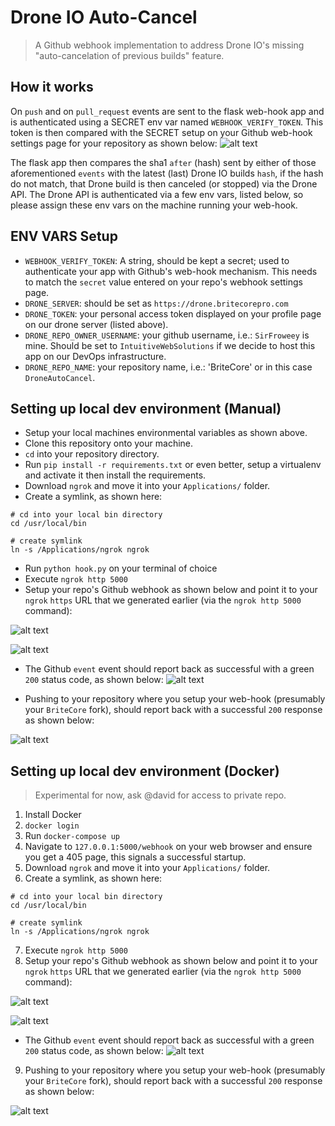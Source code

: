 # Drone IO Auto-Cancel
> A Github webhook implementation to address Drone IO's missing "auto-cancelation of previous builds" feature.

## How it works
On `push` and on `pull_request` events are sent to the flask web-hook app and is authenticated using a SECRET env var named `WEBHOOK_VERIFY_TOKEN`. This token is then compared with the SECRET setup on your Github web-hook settings page for your repository as shown below:
![alt text](https://i.imgur.com/kbhtFhK.png "URL and secret setup and response type")

The flask app then compares the sha1 `after` (hash) sent by either of those aforementioned `events` with the latest (last) Drone IO builds `hash`, if the hash do not match, that Drone build is then canceled (or stopped) via the Drone API. The Drone API is authenticated via a few env vars, listed below, so please assign these env vars on the machine running your web-hook.

## ENV VARS Setup
- `WEBHOOK_VERIFY_TOKEN`: A string, should be kept a secret; used to authenticate your app with Github's web-hook mechanism. This needs to match the `secret` value entered on your repo's webhook settings page.
- `DRONE_SERVER`: should be set as `https://drone.britecorepro.com`
- `DRONE_TOKEN`: your personal access token displayed on your profile page on our drone server (listed above).
- `DRONE_REPO_OWNER_USERNAME`: your github username, i.e.: `SirFroweey` is mine. Should be set to `IntuitiveWebSolutions` if we decide to host this app on our DevOps infrastructure.
- `DRONE_REPO_NAME`: your repository name, i.e.: 'BriteCore' or in this case `DroneAutoCancel`.

## Setting up local dev environment (Manual)
- Setup your local machines environmental variables as shown above.
- Clone this repository onto your machine.
- `cd` into your repository directory.
- Run `pip install -r requirements.txt` or even better, setup a virtualenv and activate it then install the requirements.
- Download `ngrok` and move it into your `Applications/` folder.
- Create a symlink, as shown here: 

```
# cd into your local bin directory
cd /usr/local/bin

# create symlink
ln -s /Applications/ngrok ngrok
```

- Run `python hook.py` on your terminal of choice
- Execute `ngrok http 5000`
- Setup your repo's Github webhook as shown below and point it to your `ngrok` `https` URL that we generated earlier (via the `ngrok http 5000` command):

![alt text](https://i.imgur.com/kbhtFhK.png "URL and secret setup and response type")

![alt text](https://i.imgur.com/HBogfyB.png "Event types")

- The Github `event` event should report back as successful with a green `200` status code, as shown below:
![alt text](https://i.imgur.com/TU7bilO.png "Successful ping")

- Pushing to your repository where you setup your web-hook (presumably your `BriteCore` fork), should report back with a successful `200` response as shown below:

![alt text](https://i.imgur.com/BvcCk1s.png "Successful push")


## Setting up local dev environment (Docker)
> Experimental for now, ask @david for access to private repo.

1. Install Docker
2. `docker login`
3. Run `docker-compose up`
4. Navigate to `127.0.0.1:5000/webhook` on your web browser and ensure you get a 405 page, this signals a successful startup.
5. Download `ngrok` and move it into your `Applications/` folder.
6. Create a symlink, as shown here: 

```
# cd into your local bin directory
cd /usr/local/bin

# create symlink
ln -s /Applications/ngrok ngrok
```

7. Execute `ngrok http 5000`
8. Setup your repo's Github webhook as shown below and point it to your `ngrok` `https` URL that we generated earlier (via the `ngrok http 5000` command):

![alt text](https://i.imgur.com/kbhtFhK.png "URL and secret setup and response type")

![alt text](https://i.imgur.com/HBogfyB.png "Event types")

- The Github `event` event should report back as successful with a green `200` status code, as shown below:
![alt text](https://i.imgur.com/TU7bilO.png "Successful ping")

9. Pushing to your repository where you setup your web-hook (presumably your `BriteCore` fork), should report back with a successful `200` response as shown below:

![alt text](https://i.imgur.com/BvcCk1s.png "Successful push")
